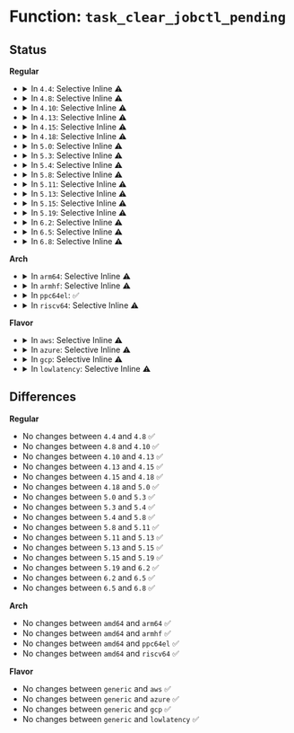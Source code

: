 # Function: <code>task_clear_jobctl_pending</code>

## Status
<b>Regular</b>
<ul>
<li>
<details>
<summary>In <code>4.4</code>: Selective Inline ⚠️</summary>

```c
void task_clear_jobctl_pending(struct task_struct *task, long unsigned int mask);
```

**Collision:** Unique Global

**Inline:** Selective

**Transformation:** False

**Instances:**

```
In kernel/signal.c (ffffffff8108da40)
Location: kernel/signal.c:300
Inline: True
Direct callers:
  - kernel/ptrace.c:__ptrace_unlink
  - kernel/signal.c:task_participate_group_stop
  - kernel/signal.c:complete_signal
  - kernel/signal.c:prepare_signal
  - kernel/signal.c:ptrace_stop
  - kernel/signal.c:ptrace_stop
  - kernel/signal.c:zap_other_threads
  - fs/coredump.c:zap_process
```
**Symbols:**

```
ffffffff8108da40-ffffffff8108daae: task_clear_jobctl_pending (STB_GLOBAL)
```
</details>
</li>
<li>
<details>
<summary>In <code>4.8</code>: Selective Inline ⚠️</summary>

```c
void task_clear_jobctl_pending(struct task_struct *task, long unsigned int mask);
```

**Collision:** Unique Global

**Inline:** Selective

**Transformation:** False

**Instances:**

```
In kernel/signal.c (ffffffff81090ac0)
Location: kernel/signal.c:300
Inline: True
Direct callers:
  - kernel/ptrace.c:__ptrace_unlink
  - kernel/signal.c:ptrace_stop
  - kernel/signal.c:ptrace_stop
  - kernel/signal.c:zap_other_threads
  - kernel/signal.c:complete_signal
  - kernel/signal.c:prepare_signal
  - kernel/signal.c:task_participate_group_stop
  - fs/coredump.c:zap_process
```
**Symbols:**

```
ffffffff81090ac0-ffffffff81090b2e: task_clear_jobctl_pending (STB_GLOBAL)
```
</details>
</li>
<li>
<details>
<summary>In <code>4.10</code>: Selective Inline ⚠️</summary>

```c
void task_clear_jobctl_pending(struct task_struct *task, long unsigned int mask);
```

**Collision:** Unique Global

**Inline:** Selective

**Transformation:** False

**Instances:**

```
In kernel/signal.c (ffffffff81095a30)
Location: kernel/signal.c:300
Inline: True
Direct callers:
  - kernel/ptrace.c:__ptrace_unlink
  - kernel/signal.c:ptrace_stop
  - kernel/signal.c:ptrace_stop
  - kernel/signal.c:zap_other_threads
  - kernel/signal.c:complete_signal
  - kernel/signal.c:prepare_signal
  - kernel/signal.c:task_participate_group_stop
  - fs/coredump.c:zap_process
```
**Symbols:**

```
ffffffff81095a30-ffffffff81095a9e: task_clear_jobctl_pending (STB_GLOBAL)
```
</details>
</li>
<li>
<details>
<summary>In <code>4.13</code>: Selective Inline ⚠️</summary>

```c
void task_clear_jobctl_pending(struct task_struct *task, long unsigned int mask);
```

**Collision:** Unique Global

**Inline:** Selective

**Transformation:** False

**Instances:**

```
In kernel/signal.c (ffffffff81092a40)
Location: kernel/signal.c:306
Inline: True
Direct callers:
  - kernel/ptrace.c:__ptrace_unlink
  - kernel/signal.c:ptrace_stop
  - kernel/signal.c:ptrace_stop
  - kernel/signal.c:zap_other_threads
  - kernel/signal.c:complete_signal
  - kernel/signal.c:prepare_signal
  - kernel/signal.c:task_participate_group_stop
  - fs/coredump.c:zap_process
```
**Symbols:**

```
ffffffff81092a40-ffffffff81092aae: task_clear_jobctl_pending (STB_GLOBAL)
```
</details>
</li>
<li>
<details>
<summary>In <code>4.15</code>: Selective Inline ⚠️</summary>

```c
void task_clear_jobctl_pending(struct task_struct *task, long unsigned int mask);
```

**Collision:** Unique Global

**Inline:** Selective

**Transformation:** False

**Instances:**

```
In kernel/signal.c (ffffffff81099940)
Location: kernel/signal.c:308
Inline: True
Direct callers:
  - kernel/ptrace.c:__ptrace_unlink
  - kernel/signal.c:ptrace_stop
  - kernel/signal.c:ptrace_stop
  - kernel/signal.c:zap_other_threads
  - kernel/signal.c:complete_signal
  - kernel/signal.c:prepare_signal
  - kernel/signal.c:task_participate_group_stop
  - fs/coredump.c:zap_process
```
**Symbols:**

```
ffffffff81099940-ffffffff81099989: task_clear_jobctl_pending (STB_GLOBAL)
```
</details>
</li>
<li>
<details>
<summary>In <code>4.18</code>: Selective Inline ⚠️</summary>

```c
void task_clear_jobctl_pending(struct task_struct *task, long unsigned int mask);
```

**Collision:** Unique Global

**Inline:** Selective

**Transformation:** False

**Instances:**

```
In kernel/signal.c (ffffffff8109d910)
Location: kernel/signal.c:310
Inline: True
Direct callers:
  - kernel/ptrace.c:__ptrace_unlink
  - kernel/signal.c:ptrace_stop
  - kernel/signal.c:ptrace_stop
  - kernel/signal.c:zap_other_threads
  - kernel/signal.c:complete_signal
  - kernel/signal.c:prepare_signal
  - kernel/signal.c:task_participate_group_stop
  - fs/coredump.c:zap_process
```
**Symbols:**

```
ffffffff8109d910-ffffffff8109d959: task_clear_jobctl_pending (STB_GLOBAL)
```
</details>
</li>
<li>
<details>
<summary>In <code>5.0</code>: Selective Inline ⚠️</summary>

```c
void task_clear_jobctl_pending(struct task_struct *task, long unsigned int mask);
```

**Collision:** Unique Global

**Inline:** Selective

**Transformation:** False

**Instances:**

```
In kernel/signal.c (ffffffff810a5bd0)
Location: kernel/signal.c:327
Inline: True
Direct callers:
  - kernel/ptrace.c:__ptrace_unlink
  - kernel/signal.c:ptrace_stop
  - kernel/signal.c:ptrace_stop
  - kernel/signal.c:zap_other_threads
  - kernel/signal.c:complete_signal
  - kernel/signal.c:prepare_signal
  - kernel/signal.c:task_participate_group_stop
  - fs/coredump.c:zap_process
```
**Symbols:**

```
ffffffff810a5bd0-ffffffff810a5c19: task_clear_jobctl_pending (STB_GLOBAL)
```
</details>
</li>
<li>
<details>
<summary>In <code>5.3</code>: Selective Inline ⚠️</summary>

```c
void task_clear_jobctl_pending(struct task_struct *task, long unsigned int mask);
```

**Collision:** Unique Global

**Inline:** Selective

**Transformation:** False

**Instances:**

```
In kernel/signal.c (ffffffff810aa8a0)
Location: kernel/signal.c:337
Inline: True
Direct callers:
  - kernel/ptrace.c:__ptrace_unlink
  - kernel/signal.c:ptrace_stop
  - kernel/signal.c:ptrace_stop
  - kernel/signal.c:zap_other_threads
  - kernel/signal.c:complete_signal
  - kernel/signal.c:prepare_signal
  - kernel/signal.c:task_participate_group_stop
  - fs/coredump.c:zap_process
```
**Symbols:**

```
ffffffff810aa8a0-ffffffff810aa8e8: task_clear_jobctl_pending (STB_GLOBAL)
```
</details>
</li>
<li>
<details>
<summary>In <code>5.4</code>: Selective Inline ⚠️</summary>

```c
void task_clear_jobctl_pending(struct task_struct *task, long unsigned int mask);
```

**Collision:** Unique Global

**Inline:** Selective

**Transformation:** False

**Instances:**

```
In kernel/signal.c (ffffffff810b0ea0)
Location: kernel/signal.c:337
Inline: True
Direct callers:
  - kernel/ptrace.c:__ptrace_unlink
  - kernel/signal.c:ptrace_stop
  - kernel/signal.c:ptrace_stop
  - kernel/signal.c:zap_other_threads
  - kernel/signal.c:complete_signal
  - kernel/signal.c:prepare_signal
  - kernel/signal.c:task_participate_group_stop
  - fs/coredump.c:zap_process
```
**Symbols:**

```
ffffffff810b0ea0-ffffffff810b0ee8: task_clear_jobctl_pending (STB_GLOBAL)
```
</details>
</li>
<li>
<details>
<summary>In <code>5.8</code>: Selective Inline ⚠️</summary>

```c
void task_clear_jobctl_pending(struct task_struct *task, long unsigned int mask);
```

**Collision:** Unique Global

**Inline:** Selective

**Transformation:** False

**Instances:**

```
In kernel/signal.c (ffffffff810ba8dd)
Location: kernel/signal.c:337
Inline: True
Inline callers:
  - kernel/signal.c:zap_other_threads
  - kernel/signal.c:task_participate_group_stop
Direct callers:
  - kernel/ptrace.c:__ptrace_unlink
  - kernel/signal.c:ptrace_stop
  - kernel/signal.c:ptrace_stop
  - kernel/signal.c:complete_signal
  - kernel/signal.c:prepare_signal
  - fs/coredump.c:zap_process
```
**Symbols:**

```
ffffffff810b9b10-ffffffff810b9b80: task_clear_jobctl_pending (STB_GLOBAL)
```
</details>
</li>
<li>
<details>
<summary>In <code>5.11</code>: Selective Inline ⚠️</summary>

```c
void task_clear_jobctl_pending(struct task_struct *task, long unsigned int mask);
```

**Collision:** Unique Global

**Inline:** Selective

**Transformation:** False

**Instances:**

```
In kernel/signal.c (ffffffff810b5b9d)
Location: kernel/signal.c:337
Inline: True
Inline callers:
  - kernel/signal.c:zap_other_threads
  - kernel/signal.c:task_participate_group_stop
Direct callers:
  - kernel/ptrace.c:__ptrace_unlink
  - kernel/signal.c:ptrace_stop
  - kernel/signal.c:ptrace_stop
  - kernel/signal.c:complete_signal
  - kernel/signal.c:prepare_signal
  - fs/coredump.c:zap_process
```
**Symbols:**

```
ffffffff810b4dc0-ffffffff810b4e30: task_clear_jobctl_pending (STB_GLOBAL)
```
</details>
</li>
<li>
<details>
<summary>In <code>5.13</code>: Selective Inline ⚠️</summary>

```c
void task_clear_jobctl_pending(struct task_struct *task, long unsigned int mask);
```

**Collision:** Unique Global

**Inline:** Selective

**Transformation:** False

**Instances:**

```
In kernel/signal.c (ffffffff810b779d)
Location: kernel/signal.c:335
Inline: True
Inline callers:
  - kernel/signal.c:zap_other_threads
  - kernel/signal.c:task_participate_group_stop
Direct callers:
  - kernel/ptrace.c:__ptrace_unlink
  - kernel/signal.c:ptrace_stop
  - kernel/signal.c:ptrace_stop
  - kernel/signal.c:complete_signal
  - kernel/signal.c:prepare_signal
  - fs/coredump.c:zap_process
```
**Symbols:**

```
ffffffff810b69d0-ffffffff810b6a40: task_clear_jobctl_pending (STB_GLOBAL)
```
</details>
</li>
<li>
<details>
<summary>In <code>5.15</code>: Selective Inline ⚠️</summary>

```c
void task_clear_jobctl_pending(struct task_struct *task, long unsigned int mask);
```

**Collision:** Unique Global

**Inline:** Selective

**Transformation:** False

**Instances:**

```
In kernel/signal.c (ffffffff810cadd7)
Location: kernel/signal.c:336
Inline: True
Inline callers:
  - kernel/signal.c:ptrace_stop
  - kernel/signal.c:ptrace_stop
  - kernel/signal.c:zap_other_threads
  - kernel/signal.c:complete_signal
  - kernel/signal.c:prepare_signal
  - kernel/signal.c:task_participate_group_stop
Direct callers:
  - kernel/ptrace.c:__ptrace_unlink
  - fs/coredump.c:zap_process
```
**Symbols:**

```
ffffffff810c9860-ffffffff810c98d0: task_clear_jobctl_pending (STB_GLOBAL)
```
</details>
</li>
<li>
<details>
<summary>In <code>5.19</code>: Selective Inline ⚠️</summary>

```c
void task_clear_jobctl_pending(struct task_struct *task, long unsigned int mask);
```

**Collision:** Unique Global

**Inline:** Selective

**Transformation:** False

**Instances:**

```
In kernel/signal.c (ffffffff810e1675)
Location: kernel/signal.c:336
Inline: True
Inline callers:
  - kernel/signal.c:zap_other_threads
  - kernel/signal.c:complete_signal
  - kernel/signal.c:prepare_signal
  - kernel/signal.c:task_participate_group_stop
Direct callers:
  - kernel/ptrace.c:__ptrace_unlink
  - fs/coredump.c:coredump_wait
```
**Symbols:**

```
ffffffff810e1290-ffffffff810e1314: task_clear_jobctl_pending (STB_GLOBAL)
```
</details>
</li>
<li>
<details>
<summary>In <code>6.2</code>: Selective Inline ⚠️</summary>

```c
void task_clear_jobctl_pending(struct task_struct *task, long unsigned int mask);
```

**Collision:** Unique Global

**Inline:** Selective

**Transformation:** False

**Instances:**

```
In kernel/signal.c (ffffffff81101955)
Location: kernel/signal.c:336
Inline: True
Inline callers:
  - kernel/signal.c:zap_other_threads
  - kernel/signal.c:complete_signal
  - kernel/signal.c:prepare_signal
  - kernel/signal.c:task_participate_group_stop
Direct callers:
  - kernel/ptrace.c:__ptrace_unlink
  - fs/coredump.c:coredump_wait
```
**Symbols:**

```
ffffffff811014e0-ffffffff81101564: task_clear_jobctl_pending (STB_GLOBAL)
```
</details>
</li>
<li>
<details>
<summary>In <code>6.5</code>: Selective Inline ⚠️</summary>

```c
void task_clear_jobctl_pending(struct task_struct *task, long unsigned int mask);
```

**Collision:** Unique Global

**Inline:** Selective

**Transformation:** False

**Instances:**

```
In kernel/signal.c (ffffffff8110db55)
Location: kernel/signal.c:337
Inline: True
Inline callers:
  - kernel/signal.c:zap_other_threads
  - kernel/signal.c:complete_signal
  - kernel/signal.c:prepare_signal
  - kernel/signal.c:task_participate_group_stop
Direct callers:
  - kernel/ptrace.c:__ptrace_unlink
  - fs/coredump.c:coredump_wait
```
**Symbols:**

```
ffffffff8110d640-ffffffff8110d6c4: task_clear_jobctl_pending (STB_GLOBAL)
```
</details>
</li>
<li>
<details>
<summary>In <code>6.8</code>: Selective Inline ⚠️</summary>

```c
void task_clear_jobctl_pending(struct task_struct *task, long unsigned int mask);
```

**Collision:** Unique Global

**Inline:** Selective

**Transformation:** False

**Instances:**

```
In kernel/signal.c (ffffffff81117477)
Location: kernel/signal.c:328
Inline: True
Inline callers:
  - kernel/signal.c:zap_other_threads
  - kernel/signal.c:complete_signal
  - kernel/signal.c:prepare_signal
  - kernel/signal.c:task_participate_group_stop
Direct callers:
  - kernel/ptrace.c:__ptrace_unlink
  - fs/coredump.c:coredump_wait
```
**Symbols:**

```
ffffffff81116f80-ffffffff81117004: task_clear_jobctl_pending (STB_GLOBAL)
```
</details>
</li>
</ul>
<b>Arch</b>
<ul>
<li>
<details>
<summary>In <code>arm64</code>: Selective Inline ⚠️</summary>

```c
void task_clear_jobctl_pending(struct task_struct *task, long unsigned int mask);
```

**Collision:** Unique Global

**Inline:** Selective

**Transformation:** False

**Instances:**

```
In kernel/signal.c (ffff80001010c910)
Location: kernel/signal.c:337
Inline: True
Direct callers:
  - kernel/ptrace.c:__ptrace_unlink
  - kernel/signal.c:ptrace_stop
  - kernel/signal.c:ptrace_stop
  - kernel/signal.c:zap_other_threads
  - kernel/signal.c:complete_signal
  - kernel/signal.c:prepare_signal
  - kernel/signal.c:task_participate_group_stop
  - fs/coredump.c:zap_process
```
**Symbols:**

```
ffff80001010c910-ffff80001010c990: task_clear_jobctl_pending (STB_GLOBAL)
```
</details>
</li>
<li>
<details>
<summary>In <code>armhf</code>: Selective Inline ⚠️</summary>

```c
void task_clear_jobctl_pending(struct task_struct *task, long unsigned int mask);
```

**Collision:** Unique Global

**Inline:** Selective

**Transformation:** False

**Instances:**

```
In kernel/signal.c (c0364c50)
Location: kernel/signal.c:337
Inline: True
Direct callers:
  - kernel/ptrace.c:__ptrace_unlink
  - kernel/signal.c:ptrace_stop
  - kernel/signal.c:ptrace_stop
  - kernel/signal.c:ptrace_stop
  - kernel/signal.c:zap_other_threads
  - kernel/signal.c:complete_signal
  - kernel/signal.c:prepare_signal
  - kernel/signal.c:task_participate_group_stop
  - fs/coredump.c:zap_process
```
**Symbols:**

```
c0364c50-c0364cb4: task_clear_jobctl_pending (STB_GLOBAL)
```
</details>
</li>
<li>
<details>
<summary>In <code>ppc64el</code>: ✅</summary>

```c
void task_clear_jobctl_pending(struct task_struct *task, long unsigned int mask);
```

**Collision:** Unique Global

**Inline:** No

**Transformation:** False

**Instances:**

```
In kernel/signal.c (c000000000153870)
Location: kernel/signal.c:337
Inline: False
Direct callers:
  - kernel/ptrace.c:__ptrace_unlink
  - kernel/ptrace.c:__ptrace_unlink
  - kernel/signal.c:ptrace_stop
  - kernel/signal.c:ptrace_stop
  - kernel/signal.c:zap_other_threads
  - kernel/signal.c:complete_signal
  - kernel/signal.c:prepare_signal
  - kernel/signal.c:task_participate_group_stop
  - fs/coredump.c:zap_process
```
**Symbols:**

```
c000000000153870-c0000000001538f4: task_clear_jobctl_pending (STB_GLOBAL)
```
</details>
</li>
<li>
<details>
<summary>In <code>riscv64</code>: Selective Inline ⚠️</summary>

```c
void task_clear_jobctl_pending(struct task_struct *task, long unsigned int mask);
```

**Collision:** Unique Global

**Inline:** Selective

**Transformation:** False

**Instances:**

```
In kernel/signal.c (ffffffe0000cdff6)
Location: kernel/signal.c:337
Inline: True
Direct callers:
  - kernel/ptrace.c:__ptrace_unlink
  - kernel/signal.c:ptrace_stop
  - kernel/signal.c:ptrace_stop
  - kernel/signal.c:zap_other_threads
  - kernel/signal.c:complete_signal
  - kernel/signal.c:prepare_signal
  - kernel/signal.c:task_participate_group_stop
  - fs/coredump.c:zap_process
```
**Symbols:**

```
ffffffe0000cdff6-ffffffe0000ce074: task_clear_jobctl_pending (STB_GLOBAL)
```
</details>
</li>
</ul>
<b>Flavor</b>
<ul>
<li>
<details>
<summary>In <code>aws</code>: Selective Inline ⚠️</summary>

```c
void task_clear_jobctl_pending(struct task_struct *task, long unsigned int mask);
```

**Collision:** Unique Global

**Inline:** Selective

**Transformation:** False

**Instances:**

```
In kernel/signal.c (ffffffff810ab210)
Location: kernel/signal.c:337
Inline: True
Direct callers:
  - kernel/ptrace.c:__ptrace_unlink
  - kernel/signal.c:ptrace_stop
  - kernel/signal.c:ptrace_stop
  - kernel/signal.c:zap_other_threads
  - kernel/signal.c:complete_signal
  - kernel/signal.c:prepare_signal
  - kernel/signal.c:task_participate_group_stop
  - fs/coredump.c:zap_process
```
**Symbols:**

```
ffffffff810ab210-ffffffff810ab258: task_clear_jobctl_pending (STB_GLOBAL)
```
</details>
</li>
<li>
<details>
<summary>In <code>azure</code>: Selective Inline ⚠️</summary>

```c
void task_clear_jobctl_pending(struct task_struct *task, long unsigned int mask);
```

**Collision:** Unique Global

**Inline:** Selective

**Transformation:** False

**Instances:**

```
In kernel/signal.c (ffffffff81099bb0)
Location: kernel/signal.c:337
Inline: True
Direct callers:
  - kernel/ptrace.c:__ptrace_unlink
  - kernel/signal.c:ptrace_stop
  - kernel/signal.c:ptrace_stop
  - kernel/signal.c:zap_other_threads
  - kernel/signal.c:complete_signal
  - kernel/signal.c:prepare_signal
  - kernel/signal.c:task_participate_group_stop
  - fs/coredump.c:zap_process
```
**Symbols:**

```
ffffffff81099bb0-ffffffff81099bf8: task_clear_jobctl_pending (STB_GLOBAL)
```
</details>
</li>
<li>
<details>
<summary>In <code>gcp</code>: Selective Inline ⚠️</summary>

```c
void task_clear_jobctl_pending(struct task_struct *task, long unsigned int mask);
```

**Collision:** Unique Global

**Inline:** Selective

**Transformation:** False

**Instances:**

```
In kernel/signal.c (ffffffff810aa770)
Location: kernel/signal.c:337
Inline: True
Direct callers:
  - kernel/ptrace.c:__ptrace_unlink
  - kernel/signal.c:ptrace_stop
  - kernel/signal.c:ptrace_stop
  - kernel/signal.c:zap_other_threads
  - kernel/signal.c:complete_signal
  - kernel/signal.c:prepare_signal
  - kernel/signal.c:task_participate_group_stop
  - fs/coredump.c:zap_process
```
**Symbols:**

```
ffffffff810aa770-ffffffff810aa7b8: task_clear_jobctl_pending (STB_GLOBAL)
```
</details>
</li>
<li>
<details>
<summary>In <code>lowlatency</code>: Selective Inline ⚠️</summary>

```c
void task_clear_jobctl_pending(struct task_struct *task, long unsigned int mask);
```

**Collision:** Unique Global

**Inline:** Selective

**Transformation:** False

**Instances:**

```
In kernel/signal.c (ffffffff810b2850)
Location: kernel/signal.c:337
Inline: True
Direct callers:
  - kernel/ptrace.c:__ptrace_unlink
  - kernel/signal.c:ptrace_stop
  - kernel/signal.c:ptrace_stop
  - kernel/signal.c:zap_other_threads
  - kernel/signal.c:complete_signal
  - kernel/signal.c:prepare_signal
  - kernel/signal.c:task_participate_group_stop
  - fs/coredump.c:zap_process
```
**Symbols:**

```
ffffffff810b2850-ffffffff810b2898: task_clear_jobctl_pending (STB_GLOBAL)
```
</details>
</li>
</ul>

## Differences
<b>Regular</b>
<ul>
<li>
No changes between <code>4.4</code> and <code>4.8</code> ✅
</li>
<li>
No changes between <code>4.8</code> and <code>4.10</code> ✅
</li>
<li>
No changes between <code>4.10</code> and <code>4.13</code> ✅
</li>
<li>
No changes between <code>4.13</code> and <code>4.15</code> ✅
</li>
<li>
No changes between <code>4.15</code> and <code>4.18</code> ✅
</li>
<li>
No changes between <code>4.18</code> and <code>5.0</code> ✅
</li>
<li>
No changes between <code>5.0</code> and <code>5.3</code> ✅
</li>
<li>
No changes between <code>5.3</code> and <code>5.4</code> ✅
</li>
<li>
No changes between <code>5.4</code> and <code>5.8</code> ✅
</li>
<li>
No changes between <code>5.8</code> and <code>5.11</code> ✅
</li>
<li>
No changes between <code>5.11</code> and <code>5.13</code> ✅
</li>
<li>
No changes between <code>5.13</code> and <code>5.15</code> ✅
</li>
<li>
No changes between <code>5.15</code> and <code>5.19</code> ✅
</li>
<li>
No changes between <code>5.19</code> and <code>6.2</code> ✅
</li>
<li>
No changes between <code>6.2</code> and <code>6.5</code> ✅
</li>
<li>
No changes between <code>6.5</code> and <code>6.8</code> ✅
</li>
</ul>
<b>Arch</b>
<ul>
<li>
No changes between <code>amd64</code> and <code>arm64</code> ✅
</li>
<li>
No changes between <code>amd64</code> and <code>armhf</code> ✅
</li>
<li>
No changes between <code>amd64</code> and <code>ppc64el</code> ✅
</li>
<li>
No changes between <code>amd64</code> and <code>riscv64</code> ✅
</li>
</ul>
<b>Flavor</b>
<ul>
<li>
No changes between <code>generic</code> and <code>aws</code> ✅
</li>
<li>
No changes between <code>generic</code> and <code>azure</code> ✅
</li>
<li>
No changes between <code>generic</code> and <code>gcp</code> ✅
</li>
<li>
No changes between <code>generic</code> and <code>lowlatency</code> ✅
</li>
</ul>
